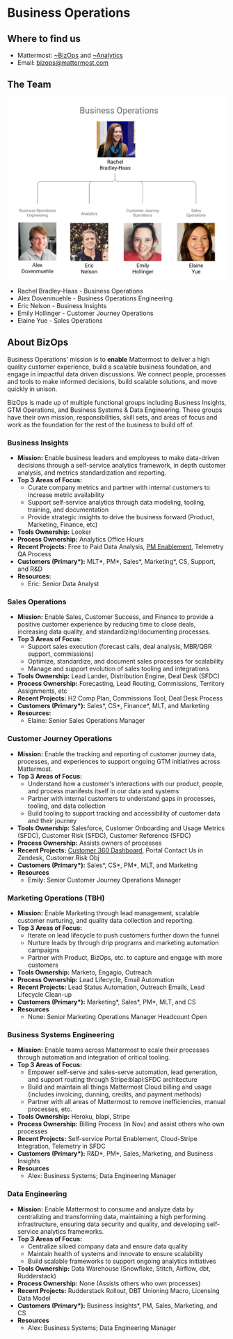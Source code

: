 # Business Operations

## Where to find us

* Mattermost: [~BizOps](https://community.mattermost.com/private-core/channels/bizops) and [~Analytics](https://community.mattermost.com/private-core/channels/analytics-2)
* Email: [bizops@mattermost.com](mailto:bizops@mattermost.com)

## The Team

![](../../.gitbook/assets/bizops_image.png)

* Rachel Bradley-Haas - Business Operations
* Alex Dovenmuehle - Business Operations Engineering
* Eric Nelson - Business Insights
* Emily Hollinger - Customer Journey Operations
* Elaine Yue - Sales Operations
  
## About BizOps

Business Operations' mission is to **enable** Mattermost to deliver a high quality customer experience, build a scalable business foundation, and engage in impactful data driven discussions. We connect people, processes and tools to make informed decisions, build scalable solutions, and move quickly in unison.

BizOps is made up of multiple functional groups including Business Insights, GTM Operations, and Business Systems & Data Engineering. These groups have their own mission, responsibilities, skill sets, and areas of focus and work as the foundation for the rest of the business to build off of.


### Business Insights

- **Mission:** Enable business leaders and employees to make data-driven decisions through a self-service analytics framework, in depth customer analysis, and metrics standardization and reporting.
- **Top 3 Areas of Focus:**
  - Curate company metrics and partner with internal customers to increase metric availability
  - Support self-service analytics through data modeling, tooling, training, and documentation
  - Provide strategic insights to drive the business forward \(Product, Marketing, Finance, etc\)
- **Tools Ownership:** Looker
- **Process Ownership:** Analytics Office Hours
- **Recent Projects:** Free to Paid Data Analysis, [PM Enablement](https://docs.google.com/document/d/1N8h1Og7ns5ja6zYzJDcFIXe1ECGuvS8jS9w2u22WUwM/edit?usp=sharing), Telemetry QA Process
- **Customers \(Primary\*):** MLT\*, PM\*, Sales\*, Marketing\*, CS, Support, and R&D
- **Resources:**
  - Eric: Senior Data Analyst

### Sales Operations

- **Mission:** Enable Sales, Customer Success, and Finance to provide a positive customer experience by reducing time to close deals, increasing data quality, and standardizing/documenting processes.
- **Top 3 Areas of Focus:**
  - Support sales execution \(forecast calls, deal analysis, MBR/QBR support, commissions\)
  - Optimize, standardize, and document sales processes for scalability
  - Manage and support evolution of sales tooling and integrations
- **Tools Ownership:** Lead Lander, Distribution Engine, Deal Desk \(SFDC\)
- **Process Ownership:** Forecasting, Lead Routing, Commissions, Territory Assignments, etc
- **Recent Projects:** H2 Comp Plan, Commissions Tool, Deal Desk Process
- **Customers \(Primary\*):** Sales\*, CS\*, Finance\*, MLT, and Marketing
- **Resources:**
  - Elaine: Senior Sales Operations Manager

### Customer Journey Operations

- **Mission:** Enable the tracking and reporting of customer journey data, processes, and experiences to support ongoing GTM initiatives across Mattermost.
- **Top 3 Areas of Focus:**
  - Understand how a customer's interactions with our product, people, and process manifests itself in our data and systems
  - Partner with internal customers to understand gaps in processes, tooling, and data collection
  - Build tooling to support tracking and accessibility of customer data and their journey
- **Tools Ownership:** Salesforce, Customer Onboarding and Usage Metrics \(SFDC\), Customer Risk \(SFDC\), Customer Reference \(SFDC\)
- **Process Ownership:** Assists owners of processes
- **Recent Projects:** [Customer 360 Dashboard](https://mattermost.looker.com/dashboards/175), Portal Contact Us in Zendesk, Customer Risk Obj
- **Customers \(Primary\*):** Sales\*, CS\*, PM\*, MLT, and Marketing
- **Resources**
  - Emily: Senior Customer Journey Operations Manager

### Marketing Operations (TBH)

- **Mission:** Enable Marketing through lead management, scalable customer nurturing, and quality data collection and reporting.
- **Top 3 Areas of Focus:**
  - Iterate on lead lifecycle to push customers further down the funnel
  - Nurture leads by through drip programs and marketing automation campaigns
  - Partner with Product, BizOps, etc. to capture and engage with more customers
- **Tools Ownership:** Marketo, Engagio, Outreach
- **Process Ownership:** Lead Lifecycle, Email Automation
- **Recent Projects:** Lead Status Automation, Outreach Emails, Lead Lifecycle Clean-up
- **Customers \(Primary\*):** Marketing\*, Sales\*, PM\*, MLT, and CS
- **Resources**
  - None: Senior Marketing Operations Manager Headcount Open

### Business Systems Engineering

- **Mission:** Enable teams across Mattermost to scale their processes through automation and integration of critical tooling.
- **Top 3 Areas of Focus:**
  - Empower self-serve and sales-serve automation, lead generation, and support routing through Stripe:blapi:SFDC architecture
  - Build and maintain all things Mattermost Cloud billing and usage \(includes invoicing, dunning, credits, and payment methods\)
  - Partner with all areas of Mattermost to remove inefficiencies, manual processes, etc.
- **Tools Ownership:** Heroku, blapi, Stripe
- **Process Ownership:** Billing Process \(in Nov\) and assist others who own processes
- **Recent Projects:** Self-service Portal Enablement, Cloud-Stripe Integration, Telemetry in SFDC
- **Customers \(Primary\*):** R&D\*, PM\*, Sales, Marketing, and Business Insights
- **Resources**
  - Alex: Business Systems; Data Engineering Manager

### Data Engineering

- **Mission:** Enable Mattermost to consume and analyze data by centralizing and transforming data, maintaining a high performing infrastructure, ensuring data security and quality, and developing self-service analytics frameworks.
- **Top 3 Areas of Focus:**
  - Centralize siloed company data and ensure data quality
  - Maintain health of systems and innovate to ensure scalability
  - Build scalable frameworks to support ongoing analytics initiatives
- **Tools Ownership:** Data Warehouse \(Snowflake, Stitch, Airflow, dbt, Rudderstack\)
- **Process Ownership:** None \(Assists others who own processes\)
- **Recent Projects:** Rudderstack Rollout, DBT Unioning Macro, Licensing Data Model
- **Customers \(Primary\*):** Business Insights\*, PM, Sales, Marketing, and CS
- **Resources**
  - Alex: Business Systems; Data Engineering Manager
